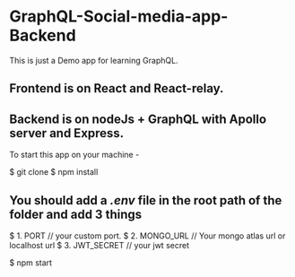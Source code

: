 # GraphQL-Social-media-app-Backend

This is just a Demo app for learning GraphQL.

## Frontend is on React and React-relay.
## Backend is on nodeJs + GraphQL with Apollo server and Express.

To start this app on your machine -

$ git clone <Repo URL>
$ npm install

## You should add a *.env* file in the root path of the folder and add 3 things

$ 1. PORT // your custom port.
$ 2. MONGO_URL // Your mongo atlas url or localhost url
$ 3. JWT_SECRET // your jwt secret

$ npm start
